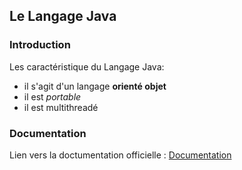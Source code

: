 ## Le Langage Java

### Introduction

Les caractéristique du Langage Java:

 + il s'agit d'un langage **orienté objet**
 + il est *portable*
 + il est multithreadé

### Documentation

Lien vers la doctumentation officielle : [Documentation](https://dev.java/learn/)
